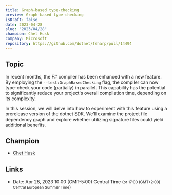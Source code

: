 ```yaml
---
title: Graph-based type-checking
preview: Graph-based type-checking
isDraft: false
date: 2023-04-28
slug: "2023/04/28"
champion: Chet Husk
company: Microsoft
repository: https://github.com/dotnet/fsharp/pull/14494
---
```


## Topic

In recent months, the F# compiler has been enhanced with a new feature. By employing the `--test:GraphBasedChecking` flag, the compiler can now type-check your code (partially) in parallel. This capability has the potential to significantly reduce your project's overall compilation time, depending on its complexity.

In this session, we will delve into how to experiment with this feature using a prerelease version of the dotnet SDK. We'll examine the project file dependency graph and explore whether utilizing signature files could yield additional benefits.

## Champion

- [Chet Husk](https://twitter.com/ChetHusk)

## Links

- Date: Apr 28, 2023 10:00 (GMT-5:00) Central Time (<small>or 17:00 (GMT+2:00) Central European Summer Time</small>)
